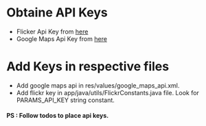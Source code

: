 # Obtaine API Keys
- Flicker Api Key from [here](https://www.flickr.com/services/api/misc.api_keys.html)
- Google Maps Api Key from [here](https://developers.google.com/maps/documentation/android-sdk/signup)
# Add Keys in respective files
- Add google maps api in res/values/google_maps_api.xml.
- Add flickr key in app/java/utils/FlickrConstants.java file. Look for PARAMS_API_KEY string constant.

#### PS : Follow todos to place api keys.